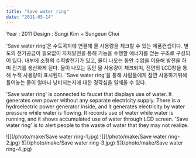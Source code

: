 ```yaml
---
title: "Save water ring"
date: "2011-05-14"
---
```


Year : 2011 
Design : Sungi Kim + Sungeun Choi

'Save water ring'은 수도꼭지에 연결해 물 사용량을 체크할 수 있는 제품컨셉이다. 별도의 전기공급이 필요없이 자체발전을 통해 기능을 수행할 에너지를 얻는 구조로 구성되어 있다. 내부에 소형의 수력발전기가 있고, 물이 나오는 동안 수압을 이용해 발전을 하며 전기를 생산하게 된다. 물이 나오는 동안 물 사용량이 체크되며, 전면의 LCD창을 통해 누적 사용량이 표시된다. 'Save water ring'을 통해 사람들에게 잠깐 사용하기위해 틀어놓는 물이 얼마나 낭비되는지에 대한 경각심을 일깨울 수 있다.

'Save water ring' is connected to faucet that displays use of water. It generates own power without any separate electricity supply. There is a hydroelectric power generator inside, and it generates electricity by water pressure while water is flowing. It records use of water while water is running, and it shows accumulated use of water through LCD screen. 'Save water ring' is to alert people to the waste of water that they may not realize.

![](/photo/make/Save water ring-1.jpg)
![](/photo/make/Save water ring-2.jpg)
![](/photo/make/Save water ring-3.jpg)
![](/photo/make/Save water ring-4.jpg)
